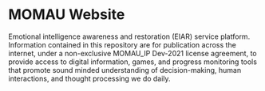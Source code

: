 # MOMAU Website
Emotional intelligence awareness and restoration (EIAR) service platform.
Information contained in this repository are for publication across the internet, under a non-exclusive MOMAU_IP Dev-2021 license agreement, to provide access to digital information, games, and progress monitoring tools that promote sound minded understanding of decision-making, human interactions, and thought processing we do daily.
